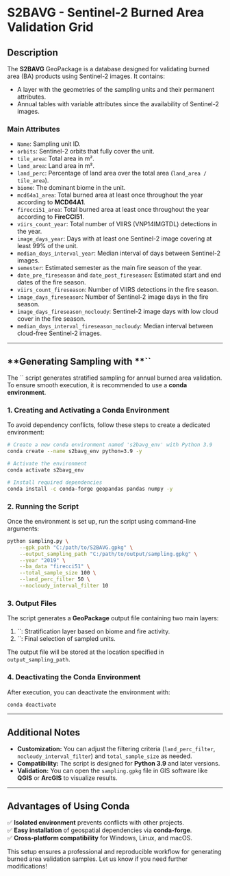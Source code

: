 # **S2BAVG - Sentinel-2 Burned Area Validation Grid**

## **Description**

The **S2BAVG** GeoPackage is a database designed for validating burned area (BA) products using Sentinel-2 images. It contains:

- A layer with the geometries of the sampling units and their permanent attributes.
- Annual tables with variable attributes since the availability of Sentinel-2 images.

### **Main Attributes**

- `Name`: Sampling unit ID.
- `orbits`: Sentinel-2 orbits that fully cover the unit.
- `tile_area`: Total area in m².
- `land_area`: Land area in m².
- `land_perc`: Percentage of land area over the total area (`land_area / tile_area`).
- `biome`: The dominant biome in the unit.
- `mcd64a1_area`: Total burned area at least once throughout the year according to **MCD64A1**.
- `firecci51_area`: Total burned area at least once throughout the year according to **FireCCI51**.
- `viirs_count_year`: Total number of VIIRS (VNP14IMGTDL) detections in the year.
- `image_days_year`: Days with at least one Sentinel-2 image covering at least 99% of the unit.
- `median_days_interval_year`: Median interval of days between Sentinel-2 images.
- `semester`: Estimated semester as the main fire season of the year.
- `date_pre_fireseason` and `date_post_fireseason`: Estimated start and end dates of the fire season.
- `viirs_count_fireseason`: Number of VIIRS detections in the fire season.
- `image_days_fireseason`: Number of Sentinel-2 image days in the fire season.
- `image_days_fireseason_nocloudy`: Sentinel-2 image days with low cloud cover in the fire season.
- `median_days_interval_fireseason_nocloudy`: Median interval between cloud-free Sentinel-2 images.

---

## **Generating Sampling with **``

The `` script generates stratified sampling for annual burned area validation. To ensure smooth execution, it is recommended to use a **conda environment**.

### **1. Creating and Activating a Conda Environment**

To avoid dependency conflicts, follow these steps to create a dedicated environment:

```bash
# Create a new conda environment named 's2bavg_env' with Python 3.9
conda create --name s2bavg_env python=3.9 -y

# Activate the environment
conda activate s2bavg_env

# Install required dependencies
conda install -c conda-forge geopandas pandas numpy -y
```

### **2. Running the Script**

Once the environment is set up, run the script using command-line arguments:

```bash
python sampling.py \
    --gpk_path "C:/path/to/S2BAVG.gpkg" \
    --output_sampling_path "C:/path/to/output/sampling.gpkg" \
    --year "2019" \
    --ba_data "firecci51" \
    --total_sample_size 100 \
    --land_perc_filter 50 \
    --nocloudy_interval_filter 10
```

### **3. Output Files**

The script generates a **GeoPackage** output file containing two main layers:

1. ``: Stratification layer based on biome and fire activity.
2. ``: Final selection of sampled units.

The output file will be stored at the location specified in `output_sampling_path`.

### **4. Deactivating the Conda Environment**

After execution, you can deactivate the environment with:

```bash
conda deactivate
```

---

## **Additional Notes**

- **Customization:** You can adjust the filtering criteria (`land_perc_filter`, `nocloudy_interval_filter`) and `total_sample_size` as needed.
- **Compatibility:** The script is designed for **Python 3.9** and later versions.
- **Validation:** You can open the `sampling.gpkg` file in GIS software like **QGIS** or **ArcGIS** to visualize results.

---

## **Advantages of Using Conda**

✅ **Isolated environment** prevents conflicts with other projects.\
✅ **Easy installation** of geospatial dependencies via **conda-forge**.\
✅ **Cross-platform compatibility** for Windows, Linux, and macOS.

This setup ensures a professional and reproducible workflow for generating burned area validation samples. Let us know if you need further modifications!

